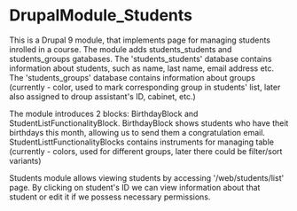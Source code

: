# DrupalModule_Students
This is a Drupal 9 module, that implements page for managing students inrolled in a course.
The module adds students_students and students_groups gatabases.
The 'students_students' database contains information about students, such as name, last name, email address etc.
The 'students_groups' database contains information about groups (currently - color, used to mark corresponding group in students' list, later also assigned to droup assistant's ID, cabinet, etc.)

The module introduces 2 blocks: BirthdayBlock and StudentListFunctionalityBlock.
BirthdayBlock shows students who have theit birthdays this month, allowing us to send them a congratulation email.
StudentListtFunctionalityBlocks contains instruments for managing table (currently - colors, used for different groups, later there could be filter/sort variants)

Students module allows viewing students by accessing '/web/students/list' page. By clicking on student's ID we can view information about that student or edit it if we possess necessary permissions.
